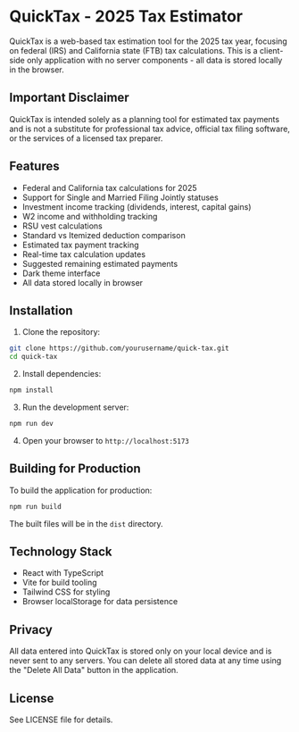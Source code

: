 # QuickTax - 2025 Tax Estimator

QuickTax is a web-based tax estimation tool for the 2025 tax year, focusing on federal (IRS) and California state (FTB) tax calculations. This is a client-side only application with no server components - all data is stored locally in the browser.

## Important Disclaimer

QuickTax is intended solely as a planning tool for estimated tax payments and is not a substitute for professional tax advice, official tax filing software, or the services of a licensed tax preparer.

## Features

- Federal and California tax calculations for 2025
- Support for Single and Married Filing Jointly statuses
- Investment income tracking (dividends, interest, capital gains)
- W2 income and withholding tracking
- RSU vest calculations
- Standard vs Itemized deduction comparison
- Estimated tax payment tracking
- Real-time tax calculation updates
- Suggested remaining estimated payments
- Dark theme interface
- All data stored locally in browser

## Installation

1. Clone the repository:
```bash
git clone https://github.com/yourusername/quick-tax.git
cd quick-tax
```

2. Install dependencies:
```bash
npm install
```

3. Run the development server:
```bash
npm run dev
```

4. Open your browser to `http://localhost:5173`

## Building for Production

To build the application for production:

```bash
npm run build
```

The built files will be in the `dist` directory.

## Technology Stack

- React with TypeScript
- Vite for build tooling
- Tailwind CSS for styling
- Browser localStorage for data persistence

## Privacy

All data entered into QuickTax is stored only on your local device and is never sent to any servers. You can delete all stored data at any time using the "Delete All Data" button in the application.

## License

See LICENSE file for details.